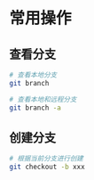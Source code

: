 # 常用操作

## 查看分支
```bash
# 查看本地分支
git branch
```

```bash
# 查看本地和远程分支
git branch -a
```

## 创建分支 
```bash
# 根据当前分支进行创建
git checkout -b xxx
```
